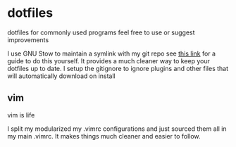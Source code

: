 # dotfiles
dotfiles for commonly used programs
feel free to use or suggest improvements

I use GNU Stow to maintain a symlink with my git repo
see [this link](http://brandon.invergo.net/news/2012-05-26-using-gnu-stow-to-manage-your-dotfiles.html) for a guide to do this yourself. It provides a much cleaner way to keep your dotfiles up to date. I setup the gitignore to ignore plugins and other files that will automatically download on install 


## vim

vim is life

I split my modularized my .vimrc configurations and just sourced them all in my main .vimrc. It makes things much cleaner and easier to follow. 
